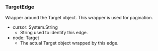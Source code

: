 ### TargetEdge
Wrapper around the Target object. This wrapper is used for pagination.

- cursor: System.String
  - String used to identify this edge.
- node: Target
  - The actual Target object wrapped by this edge.
